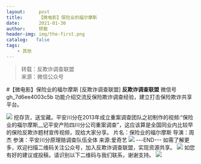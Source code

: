 ```yaml
---
layout:     post
title:      【微电影】保险业的福尔摩斯
date:       2021-01-30
author:     转载
header-img: img/the-first.png
catalog:   false
tags:
    - 其他
---
```


<blockquote><p>转载：反欺诈调查联盟<br>
来源：微信公众号</p></blockquote>

#【微电影】保险业的福尔摩斯
[反欺诈调查联盟]
**反欺诈调查联盟**
微信号gh_7d6ee4003c5b
功能介绍交流反保险欺诈调查经验，建立打击保险欺诈共享平台。

![]({{site.baseurl}}/postimg/L6usUGPiatBSs5Yxdp5NU9dpdqWanE7Mq7XpTo0mwlia1gia9NNFGTRYKdpVvrK2KgpAPictg52F8U9sicXI1jQ1dzA.jpeg)
挖存货，送宝藏。平安川分在2013年成立重案调查团队之初制作的视频:“保险业的福尔摩斯__记平安产险四川分公司重案调查”，这应该算是全国同业内比较早的保险反欺诈题材宣传视频，现给大家分享。
片名：保险业的福尔摩斯
导演：周杰
参演：平安川分原理赔调查队伍全体
来源:爱奇艺
![]({{site.baseurl}}/postimg/L6usUGPiatBSs5Yxdp5NU9dpdqWanE7MqpKmUcQkTdk2XjS679hZQkmw7iaRgb95AzaTNUxmj1osV4icNDv9KK16Q.png)
\---END---
如需了解更多，欢迎扫描二维码关注公众号，加入反欺诈调查联盟，实现资源共享。
![]({{site.baseurl}}/postimg/L6usUGPiatBSs5Yxdp5NU9dpdqWanE7MqCqBlT3XLvPJX3Gf5uyzzsibZ3VPBdLY8ianrrF0435iblVibnnsnhQtsrA.png)
如您有好的建议或投稿，请识别以下二维码与我们联系，谢谢支持。
![]({{site.baseurl}}/postimg/L6usUGPiatBSs5Yxdp5NU9dpdqWanE7MqYb9n6jCLpxmhRibvYPhBANA3vIEcXaJUFdicjQialft2McicOcAlMC1W0g.png)
